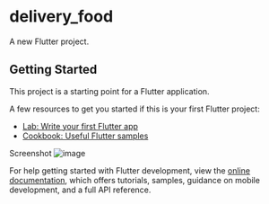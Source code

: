 # delivery_food

A new Flutter project.

## Getting Started

This project is a starting point for a Flutter application.

A few resources to get you started if this is your first Flutter project:

- [Lab: Write your first Flutter app](https://docs.flutter.dev/get-started/codelab)
- [Cookbook: Useful Flutter samples](https://docs.flutter.dev/cookbook)

Screenshot 
![image](https://github.com/user-attachments/assets/bf4324df-146b-4996-a3fe-412cd29fb391)

For help getting started with Flutter development, view the
[online documentation](https://docs.flutter.dev/), which offers tutorials,
samples, guidance on mobile development, and a full API reference.

